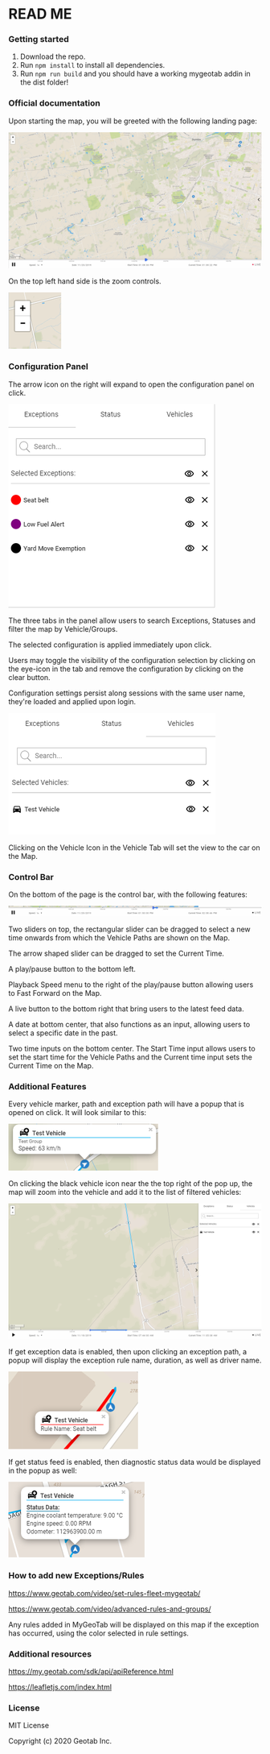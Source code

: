 # READ ME

### Getting started

1. Download the repo.
2. Run `npm install` to install all dependencies.
3. Run `npm run build` and you should have a working mygeotab addin in the dist folder!

### Official documentation

Upon starting the map, you will be greeted with the following landing page:

<kbd><img src="img/sample/start.png"></kbd>

On the top left hand side is the zoom controls.

<kbd><img src="img/sample/zoomIcon.png"></kbd>

### Configuration Panel

The arrow icon on the right will expand to open the configuration panel on click.

<kbd><img src="img/sample/config12.gif"></kbd>

The three tabs in the panel allow users to search Exceptions, Statuses and filter the map by Vehicle/Groups.

The selected configuration is applied immediately upon click.

Users may toggle the visibility of the configuration selection by clicking on the eye-icon in the tab and remove the configuration by clicking on the clear button.

Configuration settings persist along sessions with the same user name, they're loaded and applied upon login.

<kbd><img src="img/sample/filterCar.png"></kbd>

Clicking on the Vehicle Icon in the Vehicle Tab will set the view to the car on the Map.

### Control Bar

On the bottom of the page is the control bar, with the following features:

<kbd><img src="img/sample/controlBar.png"></kbd>

Two sliders on top, the rectangular slider can be dragged to select a new time onwards from which the Vehicle Paths are shown on the Map.

The arrow shaped slider can be dragged to set the Current Time.

A play/pause button to the bottom left.

Playback Speed menu to the right of the play/pause button allowing users to Fast Forward on the Map.

A live button to the bottom right that bring users to the latest feed data.

A date at bottom center, that also functions as an input, allowing users to select a specific date in the past.

Two time inputs on the bottom center. The Start Time input allows users to set the start time for the Vehicle Paths and the Current time input sets the Current Time on the Map.

### Additional Features

Every vehicle marker, path and exception path will have a popup that is opened on click. It will look similar to this:

<kbd><img src="img/sample/focusCarButton.png"></kbd>


On clicking the black vehicle icon near the the top right of the pop up, the map will zoom into the vehicle and add it to the list of filtered vehicles:

<kbd><img src="img/sample/carFocused.png"></kbd>

If get exception data is enabled, then upon clicking an exception path, a popup will display the exception rule name, duration, as well as driver name.

<kbd><img src="img/sample/exceptionPopup.png"></kbd>

If get status feed is enabled, then diagnostic status data would be displayed in the popup as well:

<kbd><img src="img/sample/CarStatusMarkerPopup.png"></kbd>
### How to add new Exceptions/Rules

https://www.geotab.com/video/set-rules-fleet-mygeotab/

https://www.geotab.com/video/advanced-rules-and-groups/

Any rules added in MyGeoTab will be displayed on this map if the exception has occurred, using the color selected in rule settings.

### Additional resources

https://my.geotab.com/sdk/api/apiReference.html

https://leafletjs.com/index.html

### License
MIT License

Copyright (c) 2020 Geotab Inc.